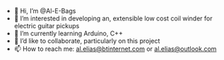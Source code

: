 - 👋 Hi, I’m @Al-E-Bags
- 👀 I’m interested in developing an, extensible low cost coil winder for electric guitar pickups
- 🌱 I’m currently learning Arduino, C++
- 💞️ I’d like to collaborate, particularly on this project
- 📫 How to reach me: al.elias@btinternet.com or al.elias@outlook.com

<!---
Al-E-Bags/Al-E-Bags is a ✨ special ✨ repository because its `README.md` (this file) appears on your GitHub profile.
You can click the Preview link to take a look at your changes.
--->
